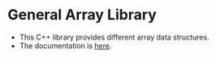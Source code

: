 # General Array Library
* This C++ library provides different array data structures.
* The documentation is [here](http://mabur.github.io/gal/).
